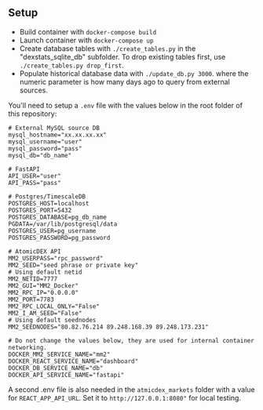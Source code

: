 ## Setup

- Build container with `docker-compose build`
- Launch container with `docker-compose up`
- Create database tables with `./create_tables.py` in the "dexstats_sqlite_db" subfolder. To drop existing tables first, use `./create_tables.py drop_first`.
- Populate historical database data with `./update_db.py 3000`. where the numeric parameter is how many days ago to query from external sources.

You'll need to setup a `.env` file with the values below in the root folder of this repository:

```
# External MySQL source DB
mysql_hostname="xx.xx.xx.xx"
mysql_username="user"
mysql_password="pass"
mysql_db="db_name"

# FastAPI
API_USER="user"
API_PASS="pass"

# Postgres/TimescaleDB
POSTGRES_HOST=localhost
POSTGRES_PORT=5432
POSTGRES_DATABASE=pg_db_name
PGDATA=/var/lib/postgresql/data
POSTGRES_USER=pg_username
POSTGRES_PASSWORD=pg_password

# AtomicDEX API 
MM2_USERPASS="rpc_password"
MM2_SEED="seed phrase or private key"
# Using default netid
MM2_NETID=7777
MM2_GUI="MM2_Docker"
MM2_RPC_IP="0.0.0.0"
MM2_PORT=7783
MM2_RPC_LOCAL_ONLY="False"
MM2_I_AM_SEED="False"
# Using default seednodes
MM2_SEEDNODES="80.82.76.214 89.248.168.39 89.248.173.231"

# Do not change the values below, they are used for internal container networking.
DOCKER_MM2_SERVICE_NAME="mm2"
DOCKER_REACT_SERVICE_NAME="dashboard"
DOCKER_DB_SERVICE_NAME="db"
DOCKER_API_SERVICE_NAME="fastapi"
```

A second .env file is also needed in the `atmicdex_markets` folder with a value for `REACT_APP_API_URL`. Set it to `http://127.0.0.1:8080"` for local testing.